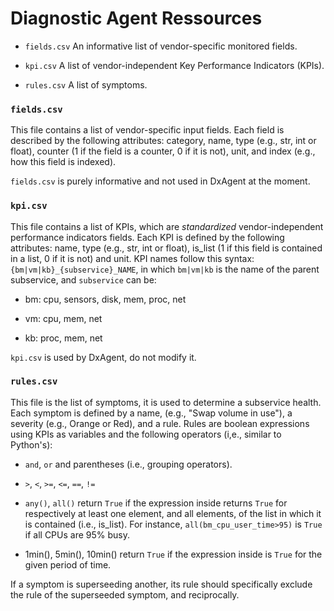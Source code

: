 # Diagnostic Agent Ressources

* `fields.csv`
   An informative list of vendor-specific monitored fields.
   
* `kpi.csv`
   A list of vendor-independent Key Performance Indicators (KPIs).

* `rules.csv`
   A list of symptoms.
   
### `fields.csv`

This file contains a list of vendor-specific input fields. Each field is described
by the following attributes: category, name, type (e.g., str, int or float), 
counter (1 if the field is a counter, 0 if it is not), unit, and index (e.g.,
how this field is indexed).

`fields.csv` is purely informative and not used in DxAgent at the moment.

### `kpi.csv`

This file contains a list of KPIs, which are *standardized* vendor-independent
performance indicators fields. Each KPI is defined by the following attributes:
name, type (e.g., str, int or float), is_list (1 if this field is contained in
a list, 0 if it is not) and unit. KPI names follow this syntax: 
`{bm|vm|kb}_{subservice}_NAME`, in which `bm|vm|kb` is the name of the
parent subservice, and `subservice` can be:

* bm: cpu, sensors, disk, mem, proc, net

* vm: cpu, mem, net

* kb: proc, mem, net

`kpi.csv` is used by DxAgent, do not modify it.

### `rules.csv`

This file is the list of symptoms, it is used to determine a subservice health.
Each symptom is defined by a name, (e.g., "Swap volume in use"), a severity (e.g.,
Orange or Red), and a rule. Rules are boolean expressions using KPIs as variables
and the following operators (i,e., similar to Python's):

* `and`, `or` and parentheses (i.e., grouping operators).

* `>`, `<`, `>=`, `<=`, `==`, `!=`

* `any()`, `all()` return `True` if the expression inside returns `True` for
respectively at least one element, and all elements, of the list in which it
is contained (i.e., is_list). For instance, `all(bm_cpu_user_time>95)` is
`True` if all CPUs are 95% busy.

* 1min(), 5min(), 10min() return `True` if the expression inside is `True`
for the given period of time.


If a symptom is superseeding another, its rule should specifically exclude the rule of
the superseeded symptom, and reciprocally.
